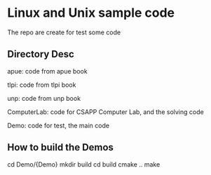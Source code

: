 # Linux and Unix sample code

The repo are create for test some code

## Directory Desc

apue: code from apue book

tlpi: code from tlpi book

unp: code from unp book

ComputerLab: code for CSAPP Computer Lab, and the solving code

Demo: code for test, the main code

## How to build the Demos

cd Demo/{Demo}
mkdir build
cd build
cmake ..
make